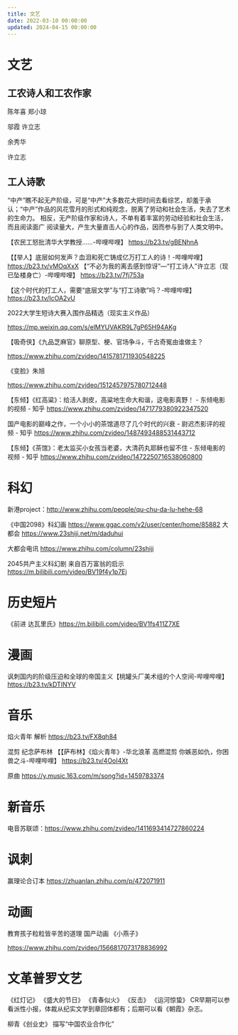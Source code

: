```yaml
---
title: 文艺
date: 2022-03-10 00:00:00
updated: 2024-04-15 00:00:00
---
```



# 文艺

## 工农诗人和工农作家

陈年喜
郑小琼

邬霞
许立志

余秀华

许立志

## 工人诗歌

“中产”瞧不起无产阶级，可是“中产”大多数花大把时间去看综艺，却羞于承认；“中产”作品的风花雪月的形式和纯观念，脱离了劳动和社会生活，失去了艺术的生命力。 相反，无产阶级作家和诗人，不单有着丰富的劳动经验和社会生活，而且阅读面广 阅读量大，产生大量直击人心的作品，因而参与到了人类文明中。

【农民工怒批清华大学教授……-哔哩哔哩】 https://b23.tv/gBENhnA

【【举人】底层如何发声？血泪和死亡铸成亿万打工人的诗！-哔哩哔哩】 https://b23.tv/vMOqXxX
【“不必为我的离去感到惊讶”—“打工诗人”许立志（现已坠楼身亡）-哔哩哔哩】 https://b23.tv/7fj753a

【这个时代的打工人，需要“底层文学”与“打工诗歌”吗？-哔哩哔哩】 https://b23.tv/IcOA2vU

2022大学生短诗大赛入围作品精选（现实主义作品）

https://mp.weixin.qq.com/s/elMYUVAKR9L7gP65H94AKg

【吸奇侠】《九品芝麻官》聊原型、梗、官场争斗，千古奇冤由谁做主？

https://www.zhihu.com/zvideo/1415781711930548225

《变脸》朱旭

https://www.zhihu.com/zvideo/1512457975780712448

【东倾】《红高粱》：给活人剥皮，高粱地生命大和谐，这电影真野！ - 东倾电影的视频 - 知乎
https://www.zhihu.com/zvideo/1471779380922347520

国产电影的巅峰之作，一个小小的茶馆道尽了几个时代的兴衰 - 尉迟杰影评的视频 - 知乎
https://www.zhihu.com/zvideo/1487493488531443712

【东倾】《茶馆》：老太监买小女孩当老婆，大清药丸耶稣也留不住 - 东倾电影的视频 - 知乎
https://www.zhihu.com/zvideo/1472250716538060800

# 科幻

新港project：http://www.zhihu.com/people/qu-chu-da-lu-hehe-68

《中国2098》科幻画  https://www.ggac.com/v2/user/center/home/85882
大都会 https://www.23shiji.net/m/daduhui

大都会电讯 https://www.zhihu.com/column/23shiji

2045共产主义科幻剧 来自百万富翁的启示 https://m.bilibili.com/video/BV19f4y1p7Ej

# 历史短片

《前进 达瓦里氏》https://m.bilibili.com/video/BV1fs411Z7XE

# 漫画

讽刺国内的阶级压迫和全球的帝国主义【桃罐头厂美术组的个人空间-哔哩哔哩】 https://b23.tv/kDTINYV

# 音乐

焰火青年
解析 https://b23.tv/FX8qh84

混剪 纪念萨布林 【【萨布林】《焰火青年》-华北浪革  高燃混剪  你嫉恶如仇，你困兽之斗-哔哩哔哩】 https://b23.tv/4OoI4Xt

原曲 https://y.music.163.com/m/song?id=1459783374

# 新音乐

电音苏联颂：https://www.zhihu.com/zvideo/1411693414727860224

# 讽刺

赢理论合订本 https://zhuanlan.zhihu.com/p/472071911

# 动画

教育孩子粒粒皆辛苦的道理 国产动画 《小燕子》

https://www.zhihu.com/zvideo/1566817073178836992


# 文革普罗文艺
《红灯记》
《盛大的节日》
《青春似火》
《反击》
《运河惊蛰》
CR早期可以参看派性小报，体裁从纪实文学到章回体都有；后期可以看《朝霞》杂志。

柳青《创业史》 描写“中国农业合作化”
